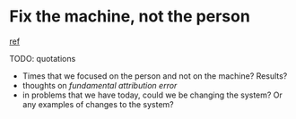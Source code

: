 # Fix the machine, not the person
[ref](http://www.aaronsw.com/weblog/nummi)

TODO: quotations
>

* Times that we focused on the person and not on the machine? Results?
* thoughts on *fundamental attribution error*
* in problems that we have today, could we be changing the system? Or any examples of changes to the system?